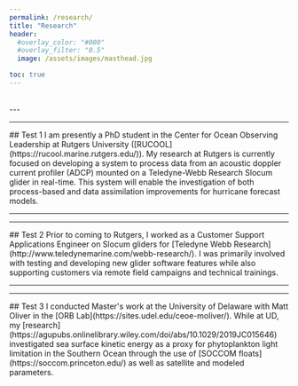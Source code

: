 ```yaml
---
permalink: /research/
title: "Research"
header:
  #overlay_color: "#000"
  #overlay_filter: "0.5"
  image: /assets/images/masthead.jpg

toc: true
---
```


<br>
---
<hr width="100%" size="10" noshade>
## Test 1
I am presently a PhD student in the Center for Ocean Observing Leadership at Rutgers University ([RUCOOL](https://rucool.marine.rutgers.edu/)). My research at Rutgers is currently focused on developing a system to process data from an acoustic doppler current profiler (ADCP) mounted on a Teledyne-Webb Research Slocum glider in real-time. This system will enable the investigation of both process-based and data assimilation improvements for hurricane forecast models.


---
<hr width="100%" size="10" noshade>
## Test 2
Prior to coming to Rutgers, I worked as a Customer Support Applications Engineer on Slocum gliders for [Teledyne Webb Research](http://www.teledynemarine.com/webb-research/). I was primarily involved with testing and developing new glider software features while also supporting customers via remote field campaigns and technical trainings.


---
<hr width="100%" size="10" noshade>
## Test 3
I conducted Master's work at the University of Delaware with Matt Oliver in the [ORB Lab](https://sites.udel.edu/ceoe-moliver/). While at UD, my [research](https://agupubs.onlinelibrary.wiley.com/doi/abs/10.1029/2019JC015646) investigated sea surface kinetic energy as a proxy for phytoplankton light limitation in the Southern Ocean through the use of [SOCCOM floats](https://soccom.princeton.edu/) as well as satellite and modeled parameters.
